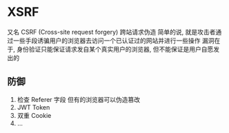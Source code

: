 # XSRF
又名 CSRF (Cross-site request forgery) 跨站请求伪造
简单的说, 就是攻击者通过一些手段诱骗用户的浏览器去访问一个已认证过的网站并进行一些操作
漏洞在于, 身份验证只能保证请求发自某个真实用户的浏览器, 但不能保证是用户自愿发出的

## 防御
1. 检查 Referer 字段
  但有的浏览器可以伪造篡改
2. JWT Token
3. 双重 Cookie
4. ...